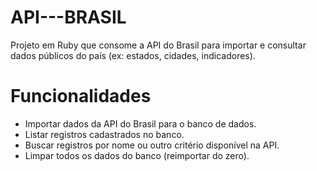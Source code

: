 # API---BRASIL

Projeto em Ruby que consome a API do Brasil para importar e consultar dados públicos do país (ex: estados, cidades, indicadores).

# Funcionalidades

- Importar dados da API do Brasil para o banco de dados.
- Listar registros cadastrados no banco.
- Buscar registros por nome ou outro critério disponível na API.
- Limpar todos os dados do banco (reimportar do zero).
